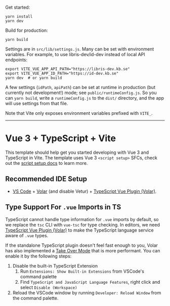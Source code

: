 Get started:

```
yarn install
yarn dev
```

Build for production:

```
yarn build
```

Settings are in `src/lib/settings.js`. Many can be set with environment variables.
For example, to use libris-dev/id-dev instead of local API endpoints:

```
export VITE_VUE_APP_API_PATH="https://libris-dev.kb.se"
export VITE_VUE_APP_ID_PATH="https://id-dev.kb.se"
yarn dev  # or yarn build
```

A few settings (`idPath`, `apiPath`) can be set at runtime in production (but currently not development!) mode; see
`public/runtimeConfig.js`. So you can `yarn build`, write a `runtimeConfig.js` to the `dist/` directory, and the app
will use settings from that file.

Note that Vite only exposes environment variables prefixed with `VITE_`.


---

# Vue 3 + TypeScript + Vite

This template should help get you started developing with Vue 3 and TypeScript in Vite. The template uses Vue 3 `<script setup>` SFCs, check out the [script setup docs](https://v3.vuejs.org/api/sfc-script-setup.html#sfc-script-setup) to learn more.

## Recommended IDE Setup

- [VS Code](https://code.visualstudio.com/) + [Volar](https://marketplace.visualstudio.com/items?itemName=Vue.volar) (and disable Vetur) + [TypeScript Vue Plugin (Volar)](https://marketplace.visualstudio.com/items?itemName=Vue.vscode-typescript-vue-plugin).

## Type Support For `.vue` Imports in TS

TypeScript cannot handle type information for `.vue` imports by default, so we replace the `tsc` CLI with `vue-tsc` for type checking. In editors, we need [TypeScript Vue Plugin (Volar)](https://marketplace.visualstudio.com/items?itemName=Vue.vscode-typescript-vue-plugin) to make the TypeScript language service aware of `.vue` types.

If the standalone TypeScript plugin doesn't feel fast enough to you, Volar has also implemented a [Take Over Mode](https://github.com/johnsoncodehk/volar/discussions/471#discussioncomment-1361669) that is more performant. You can enable it by the following steps:

1. Disable the built-in TypeScript Extension
   1. Run `Extensions: Show Built-in Extensions` from VSCode's command palette
   2. Find `TypeScript and JavaScript Language Features`, right click and select `Disable (Workspace)`
2. Reload the VSCode window by running `Developer: Reload Window` from the command palette.
